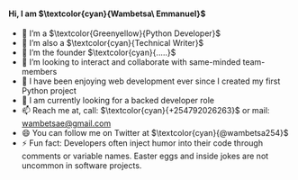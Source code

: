 #### Hi, I am $\textcolor{cyan}{Wambetsa\ Emmanuel}$

- 🔭 I’m a $\textcolor{Greenyellow}{Python Developer}$
- 💬 I’m also a $\textcolor{cyan}{Technical Writer}$
- 🌱 I’m the founder $\textcolor{cyan}{.....}$
- 👯 I’m looking to interact and collaborate with same-minded team-members
- 🤔 I have been enjoying web development ever since I created my first Python project
- 💬 I am currently looking for a backed developer role
- 📫 Reach me at, call: $\textcolor{cyan}{+254792026263}$ or mail: wambetsae@gmail.com
- 😄 You can follow me on Twitter at $\textcolor{cyan}{@wambetsa254}$
- ⚡ Fun fact: Developers often inject humor into their code through comments or variable names. Easter eggs and inside jokes are not uncommon in software projects.

